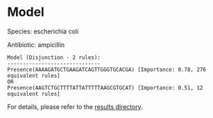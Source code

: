 
# Model

Species: escherichia coli

Antibiotic: ampicillin

```
Model (Disjunction - 2 rules):
------------------------------
Presence(AAAAGATGCTGAAGATCAGTTGGGTGCACGA) [Importance: 0.78, 276 equivalent rules]
OR
Presence(AAGTCTGCTTTTATTATTTTTAAGCGTGCAT) [Importance: 0.51, 12 equivalent rules]

```

For details, please refer to the [results directory](../../../../../results/scm_b/escherichia%20coli/ampicillin/repeat_2/).

